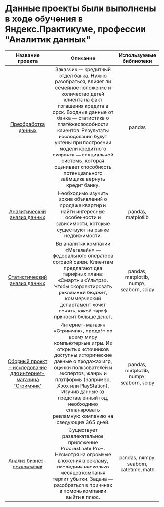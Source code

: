 # Данные проекты были выполнены в ходе обучения в Яндекс.Практикуме, профессии "Аналитик данных" 

| Название проекта             | Описание          | Используемые библиотеки                     |
| :--------------------: | :---------------------: |:---------------------------:|
| [Преобработка данных](https://github.com/KirillVoronov91/Projects/tree/main/Data_Preprocessing) | Заказчик — кредитный отдел банка. Нужно разобраться, влияет ли семейное положение и количество детей клиента на факт погашения кредита в срок. Входные данные от банка — статистика о платёжеспособности клиентов. Результаты исследования будут учтены при построении модели кредитного скоринга — специальной системы, которая оценивает способность потенциального заёмщика вернуть кредит банку. | pandas
| [Аналитический анализ данных](https://github.com/KirillVoronov91/Projects/blob/main/Research_Data_Analysis/) | Необходимо изучить архив объявлений о продаже квартир и найти интересные особенности и зависимости, которые существуют на рынке недвижимости. | pandas, matplotlib
| [Статистический анализ данных](https://github.com/KirillVoronov91/Projects/tree/main/Statistical_Analysis) | Вы аналитик компании «Мегалайн» — федерального оператора сотовой связи. Клиентам предлагают два тарифных плана: «Смарт» и «Ультра». Чтобы скорректировать рекламный бюджет, коммерческий департамент хочет понять, какой тариф приносит больше денег. | pandas, matplotlib, numpy, seaborn, scipy
| [Сборный проект - исследование для интернет-магазина "Стримчик"](https://github.com/KirillVoronov91/Projects/tree/main/Combined_Project) |Интернет-магазин «Стримчик», продаёт по всему миру компьютерные игры. Из открытых источников доступны исторические данные о продажах игр, оценки пользователей и экспертов, жанры и платформы (например, Xbox или PlayStation). Изучив данные за представленный год, необходимо спланировать рекламную компанию на следующие 365 дней. | pandas, matplotlib, numpy, seaborn, scipy
| [Анализ бизнес-показателей](https://github.com/KirillVoronov91/Projects/tree/main/Analysis_Of_Business_Indicators) | Существует развлекательное приложение Procrastinate Pro+. Несмотря на огромные вложения в рекламу, последние несколько месяцев компания терпит убытки. Задача — разобраться в причинах и помочь компании выйти в плюс. | pandas, numpy, seaborn, datetime, math
